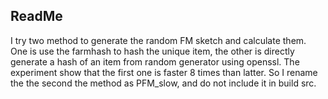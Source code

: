 ## ReadMe
I try two method to generate the random FM sketch and calculate them. One is use the farmhash to hash the unique item, the other is directly generate a hash of an item from random generator using openssl. The experiment show that the first one is faster 8 times than latter. So I rename the the second the method as PFM_slow, and do not include it in build src.